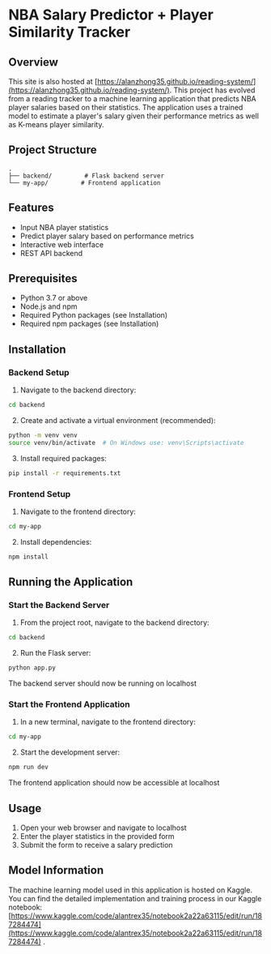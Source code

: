 # NBA Salary Predictor + Player Similarity Tracker

## Overview
This site is also hosted at [https://alanzhong35.github.io/reading-system/](https://alanzhong35.github.io/reading-system/). This project has evolved from a reading tracker to a machine learning application that predicts NBA player salaries based on their statistics. The application uses a trained model to estimate a player's salary given their performance metrics as well as K-means player similarity.

## Project Structure
```
.
├── backend/         # Flask backend server
└── my-app/         # Frontend application
```

## Features
- Input NBA player statistics
- Predict player salary based on performance metrics
- Interactive web interface
- REST API backend

## Prerequisites
- Python 3.7 or above
- Node.js and npm
- Required Python packages (see Installation)
- Required npm packages (see Installation)

## Installation

### Backend Setup
1. Navigate to the backend directory:
```bash
cd backend
```

2. Create and activate a virtual environment (recommended):
```bash
python -m venv venv
source venv/bin/activate  # On Windows use: venv\Scripts\activate
```

3. Install required packages:
```bash
pip install -r requirements.txt
```

### Frontend Setup
1. Navigate to the frontend directory:
```bash
cd my-app
```

2. Install dependencies:
```bash
npm install
```

## Running the Application

### Start the Backend Server
1. From the project root, navigate to the backend directory:
```bash
cd backend
```

2. Run the Flask server:
```bash
python app.py
```

The backend server should now be running on localhost

### Start the Frontend Application
1. In a new terminal, navigate to the frontend directory:
```bash
cd my-app
```

2. Start the development server:
```bash
npm run dev
```

The frontend application should now be accessible at localhost

## Usage
1. Open your web browser and navigate to localhost
2. Enter the player statistics in the provided form
3. Submit the form to receive a salary prediction

## Model Information
The machine learning model used in this application is hosted on Kaggle. You can find the detailed implementation and training process in our Kaggle notebook: [https://www.kaggle.com/code/alantrex35/notebook2a22a63115/edit/run/187284474](https://www.kaggle.com/code/alantrex35/notebook2a22a63115/edit/run/187284474) .  

